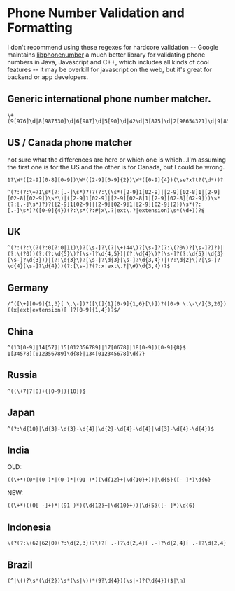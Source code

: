 # Phone Number  Validation and Formatting

I don't recommend using these regexes for hardcore validation -- Google maintains [libphonenumber](https://github.com/google/libphonenumber) a much better library for validating phone numbers in Java, Javascript and C++, which includes all kinds of cool features -- it may be overkill for javascript on the web, but it's great for backend or app developers. 

## Generic international phone number matcher.

```
\+(9[976]\d|8[987530]\d|6[987]\d|5[90]\d|42\d|3[875]\d|2[98654321]\d|9[8543210]|8[6421]|6[6543210]|5[87654321]|4[987654310]|3[9643210]|2[70]|7|1)\d{1,14}$
```

## US / Canada phone matcher 

not sure what the differences are here or which one is which...I'm assuming the first one is for the US and the other is for Canada, but I could be wrong. 

```
1?\W*([2-9][0-8][0-9])\W*([2-9][0-9]{2})\W*([0-9]{4})(\se?x?t?(\d*))?
```

```
^(?:(?:\+?1\s*(?:[.-]\s*)?)?(?:\(\s*([2-9]1[02-9]|[2-9][02-8]1|[2-9][02-8][02-9])\s*\)|([2-9]1[02-9]|[2-9][02-8]1|[2-9][02-8][02-9]))\s*(?:[.-]\s*)?)?([2-9]1[02-9]|[2-9][02-9]1|[2-9][02-9]{2})\s*(?:[.-]\s*)?([0-9]{4})(?:\s*(?:#|x\.?|ext\.?|extension)\s*(\d+))?$
```

## UK

```
^(?:(?:\(?(?:0(?:0|11)\)?[\s-]?\(?|\+)44\)?[\s-]?(?:\(?0\)?[\s-]?)?)|(?:\(?0))(?:(?:\d{5}\)?[\s-]?\d{4,5})|(?:\d{4}\)?[\s-]?(?:\d{5}|\d{3}[\s-]?\d{3}))|(?:\d{3}\)?[\s-]?\d{3}[\s-]?\d{3,4})|(?:\d{2}\)?[\s-]?\d{4}[\s-]?\d{4}))(?:[\s-]?(?:x|ext\.?|\#)\d{3,4})?$
```

## Germany

```
/^([\+][0-9]{1,3}[ \.\-])?([\(]{1}[0-9]{1,6}[\)])?([0-9 \.\-\/]{3,20})((x|ext|extension)[ ]?[0-9]{1,4})?$/
```

## China

```
^(13[0-9]|14[57]|15[012356789]|17[0678]|18[0-9])[0-9]{8}$
1[34578][012356789]\d{8}|134[012345678]\d{7}
```

## Russia

```
^((\+7|7|8)+([0-9]){10})$
```

## Japan

```
^(?:\d{10}|\d{3}-\d{3}-\d{4}|\d{2}-\d{4}-\d{4}|\d{3}-\d{4}-\d{4})$
```

## India

OLD:

```
((\+*)(0*|(0 )*|(0-)*|(91 )*)(\d{12}+|\d{10}+))|\d{5}([- ]*)\d{6}
```

NEW:

```
((\+*)((0[ -]+)*|(91 )*)(\d{12}+|\d{10}+))|\d{5}([- ]*)\d{6}
```

## Indonesia

```
\(?(?:\+62|62|0)(?:\d{2,3})?\)?[ .-]?\d{2,4}[ .-]?\d{2,4}[ .-]?\d{2,4}
```

## Brazil

```
(^|\()?\s*(\d{2})\s*(\s|\))*(9?\d{4})(\s|-)?(\d{4})($|\n)
```